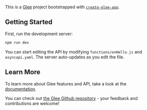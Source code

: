 This is a [Glee](https://github.com/asyncapi/glee) project bootstrapped with [`create-glee-app`](https://github.com/asyncapi/create-glee-app).

## Getting Started

First, run the development server:

```bash
npm run dev
```

You can start editing the API by modifying `functions/onHello.js` and `asyncapi.yaml`. The server auto-updates as you edit the file.

## Learn More

To learn more about Glee features and API, take a look at the [documentation](https://asyncapi.org/glee/docs).

You can check out [the Glee Github repository](https://github.com/asyncapi/glee/) - your feedback and contributions are welcome!
